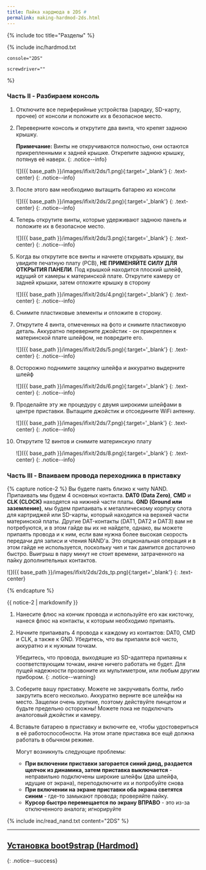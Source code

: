 ```yaml
---
title: Пайка хардмода в 2DS #
permalink: making-hardmod-2ds.html
---
```

{% include toc title="Разделы" %}

{% include inc/hardmod.txt 

	console="2DS" 

	screwdriver="" 
%}

### Часть II - Разбираем консоль

1. Отключите все периферийные устройства (зарядку, SD-карту, прочее) от консоли и положите их в безопасное место.
1. Переверните консоль и открутите два винта, что крепят заднюю крышку. 

	**Примечание:** Винты не откручиваются полностью, они остаются прикрепленными к задней крышке. Открепите заднюю крышку, потянув её наверх.
	{: .notice--info}

    ![]({{ base_path }}/images/ifixit/2ds/1.png){:target='_blank'}
	{: .text-center}
    {: .notice--info}
	
1. После этого вам необходимо вытащить батарею из консоли

    ![]({{ base_path }}/images/ifixit/2ds/2.png){:target='_blank'}
	{: .text-center}
    {: .notice--info}

1. Теперь открутите винты, которые удерживают заднюю панель и положите их в безопасное место.

    ![]({{ base_path }}/images/ifixit/2ds/3.png){:target='_blank'}
	{: .text-center}
    {: .notice--info}

1. Когда вы открутите все винты и начнете открывать крышку, вы увидите печатную плату (PCB), **НЕ ПРИМЕНЯЙТЕ СИЛУ ДЛЯ ОТКРЫТИЯ ПАНЕЛИ**. Под крышкой находится плоский шлейф, идущий от камеры к материнской плате. Открутите камеру от задней крышки, затем отложите крышку в сторону

    ![]({{ base_path }}/images/ifixit/2ds/4.png){:target='_blank'}
	{: .text-center}
    {: .notice--info}
	
1. Снимите пластиковые элементы и отложите в сторону. 
1. Открутите 4 винта, отмеченных на фото и снимите пластиковую деталь. Аккуратно переверните джойстик - он прикреплен к материнской плате шлейфом, не повредите его. 

    ![]({{ base_path }}/images/ifixit/2ds/5.png){:target='_blank'}
	{: .text-center}
    {: .notice--info}
	
1. Осторожно поднимите защелку шлейфа и аккуратно выдерните шлейф

    ![]({{ base_path }}/images/ifixit/2ds/6.png){:target='_blank'}
	{: .text-center}
    {: .notice--info}

1. Проделайте эту же процедуру с двумя широкими шлейфами в центре приставки. Вытащите джойстик и отсоедините WiFi антенну. 

    ![]({{ base_path }}/images/ifixit/2ds/7.png){:target='_blank'}
	{: .text-center}
    {: .notice--info}
	
1. Открутите 12 винтов и снимите материнскую плату

    ![]({{ base_path }}/images/ifixit/2ds/8.png){:target='_blank'}
	{: .text-center}
    {: .notice--info}
	
### Часть III - Впаиваем провода переходника в приставку 
	
{% capture notice-2 %}
Вы будете паять близко к чипу NAND. Припаивать мы будем 4 основных контакта. **DAT0 (Data Zero)**, **CMD** и **CLK (CLOCK)** находятся на нижней части платы. **GND (Ground или заземление)**, мы будем припаивать к металлическому корпусу слота для картриджей или SD-карты, который находится на верхней части материнской платы. Другие DAT-контакты (DAT1, DAT2 и DAT3) вам не потребуются, и в этом гайде вы их не найдете, однако, вы можете припаять провода и к ним, если вам нужна более высокая скорость передачи для записи и чтения NAND'а. Это опциональная операция и в этом гайде не используется, поскольку чип и так дампится достаточно быстро. Выигрыш в пару минут не стоит времени, затраченного на пайку дополнительных контактов.

![]({{ base_path }}/images/ifixit/2ds/2ds_tp.png){:target='_blank'}
{: .text-center}

{% endcapture %}

<div class="notice--info">{{ notice-2 | markdownify }}</div>

1. Нанесите флюс на кончик провода и используйте его как кисточку, нанеся флюс на контакты, к которым необходимо припаять.
1. Начните припаивать 4 провода к каждому из контактов: DAT0, CMD и CLK, а также к GND. Убедитесь, что вы припаяли всё чисто, аккуратно и к нужным точкам.

	Убедитесь, что провода, выходящие из SD-адаптера припаяны к соответствующим точкам, иначе ничего работать не будет. Для пущей надежности прозвоните их мультиметром, или любым другим прибором.
	{: .notice--warning}

1. Соберите вашу приставку. Можете не закручивать болты, либо закрутить всего несколько. Аккуратно верните все шлейфы на место. Защелки очень хрупкие, поэтому действуйте пинцетом и будьте предельно осторожны! Можете пока не подключать аналоговый джойстик и камеру. 
1. Вставьте батарею в приставку и включите ее, чтобы удостовериться в её работоспособности. На этом этапе приставка все ещё должна работать в обычном режиме.

	Могут возникнуть следующие проблемы: 
	+ **При включении приставки загорается синий диод, раздается щелчок из динамика, затем приставка выключается** - неправильно подключены широкие шлейфы (два шлейфа, идущие от экрана), переподключите их и попробуйте снова
	+ **При включении на экране приставки оба экрана светятся синим** - где-то замыкают провода; проверяйте пайку. 
	+ **Курсор быстро перемещается по экрану ВПРАВО** - это из-за отключенного аналога; игнорируйте

{% include inc/read_nand.txt content="2DS" %}
___

## [Установка boot9strap (Hardmod)](installing-boot9strap-hardmod)
{: .notice--success}